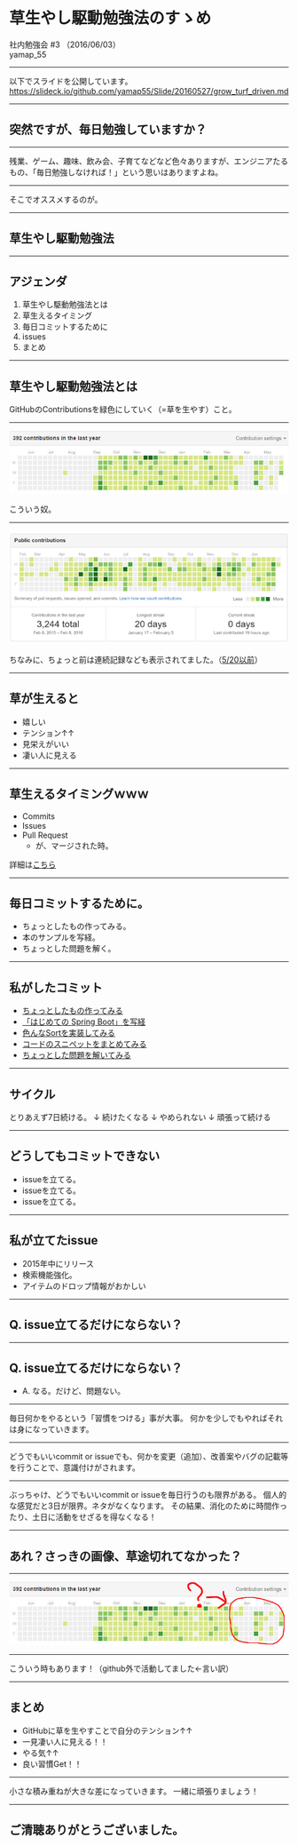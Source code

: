 # 草生やし駆動勉強法のすゝめ

社内勉強会 #3 （2016/06/03）  
yamap_55

---

以下でスライドを公開しています。
https://slideck.io/github.com/yamap55/Slide/20160527/grow_turf_driven.md

---

## 突然ですが、毎日勉強していますか？

---

残業、ゲーム、趣味、飲み会、子育てなどなど色々ありますが、エンジニアたるもの、「毎日勉強しなければ！」という思いはありますよね。

---

そこでオススメするのが。

---

## **草生やし駆動勉強法**

---

## アジェンダ
1. 草生やし駆動勉強法とは
2. 草生えるタイミング
3. 毎日コミットするために
4. issues
5. まとめ

---

## 草生やし駆動勉強法とは
GitHubのContributionsを緑色にしていく（=草を生やす）こと。

---

![GitHub_Contributions](contributions.jpeg)

こういう奴。

---

![GitHub_Contributions](contributions_longest_streak.png)

ちなみに、ちょっと前は連続記録なども表示されてました。（[5/20以前](https://github.com/blog/2173-more-contributions-on-your-profile)）

---

## 草が生えると
- 嬉しい
- テンション↑↑
- 見栄えがいい
- 凄い人に見える

---

## 草生えるタイミングｗｗｗ
- Commits
- Issues
- Pull Request
    - が、マージされた時。

詳細は[こちら](https://help.github.com/articles/why-are-my-contributions-not-showing-up-on-my-profile/)

---

## 毎日コミットするために。
- ちょっとしたもの作ってみる。
- 本のサンプルを写経。
- ちょっとした問題を解く。

---

## 私がしたコミット
- [ちょっとしたもの作ってみる](https://github.com/yamap55/guild-story2-search)
- [「はじめての Spring Boot」を写経](https://github.com/yamap55/hajiboot)
- [色んなSortを実装してみる](https://github.com/yamap55/SortSample)
- [コードのスニペットをまとめてみる](https://github.com/yamap55/example)
- [ちょっとした問題を解いてみる](https://github.com/yamap55/hackerrank)

---

## サイクル
とりあえず7日続ける。
↓
続けたくなる
↓
やめられない
↓
頑張って続ける

---

## どうしてもコミットできない
- issueを立てる。
- issueを立てる。
- issueを立てる。

---
## 私が立てたissue
- 2015年中にリリース
- 検索機能強化。
- アイテムのドロップ情報がおかしい

---

## Q. issue立てるだけにならない？

---

## Q. issue立てるだけにならない？
- A. なる。だけど、問題ない。

---

毎日何かをやるという「習慣をつける」事が大事。
何かを少しでもやればそれは身になっていきます。

---

どうでもいいcommit or issueでも、何かを変更（追加）、改善案やバグの記載等を行うことで、意識付けがされます。

---

ぶっちゃけ、どうでもいいcommit or issueを毎日行うのも限界がある。
個人的な感覚だと3日が限界。ネタがなくなります。
その結果、消化のために時間作ったり、土日に活動をせざるを得なくなる！

---

## あれ？さっきの画像、草途切れてなかった？

---

![GitHub_Contributions](contributions2.jpeg)

---

こういう時もあります！（github外で活動してました←言い訳）

---

## まとめ
- GitHubに草を生やすことで自分のテンション↑↑
- 一見凄い人に見える！！
- やる気↑↑
- 良い習慣Get！！

---

小さな積み重ねが大きな差になっていきます。
一緒に頑張りましょう！

---

## ご清聴ありがとうございました。
